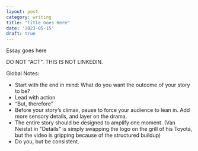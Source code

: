 ```yaml
---
layout: post
category: writing
title: "Title Goes Here"
date: '2023-05-15'
draft: true
---
```


Essay goes here

DO NOT "ACT". THIS IS NOT LINKEDIN.

Global Notes:

- Start with the end in mind: What do you want the outcome of your story to be?
- Lead with action
- “But, therefore”
- Before your story’s climax, pause to force your audience to lean in. Add more sensory details, and layer on the drama.
- The entire story should be designed to amplify one moment. (Van Neistat in "Details" is simply swapping the logo on the grill of his Toyota, but the video is gripping because of the structured buildup)
- Do you, but be consistent.
